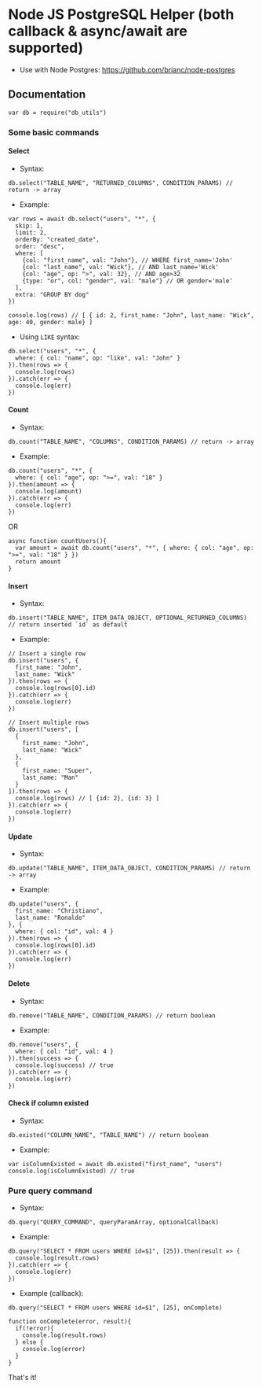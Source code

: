 # Node JS PostgreSQL Helper (both callback & async/await are supported)

- Use with Node Postgres: <https://github.com/brianc/node-postgres>

## Documentation

`var db = require("db_utils")`

### Some basic commands

#### Select

- Syntax:

```
db.select("TABLE_NAME", "RETURNED_COLUMNS", CONDITION_PARAMS) // return -> array
```

- Example:

```
var rows = await db.select("users", "*", {
  skip: 1,
  limit: 2,
  orderBy: "created_date",
  order: "desc",
  where: [
    {col: "first_name", val: "John"}, // WHERE first_name='John'
    {col: "last_name", val: "Wick"}, // AND last_name='Wick'
    {col: "age", op: ">", val: 32}, // AND age>32
    {type: "or", col: "gender", val: "male"} // OR gender='male'
  ],
  extra: "GROUP BY dog"
})

console.log(rows) // [ { id: 2, first_name: "John", last_name: "Wick", age: 40, gender: male} ]
```

- Using `LIKE` syntax:

```
db.select("users", "*", {
  where: { col: "name", op: "like", val: "John" }
}).then(rows => {
  console.log(rows)
}).catch(err => {
  console.log(err)
})
```

#### Count

- Syntax:

```
db.count("TABLE_NAME", "COLUMNS", CONDITION_PARAMS) // return -> array
```

- Example:

```
db.count("users", "*", {
  where: { col: "age", op: ">=", val: "18" }
}).then(amount => {
  console.log(amount)
}).catch(err => {
  console.log(err)
})
```

OR

```
async function countUsers(){
  var amount = await db.count("users", "*", { where: { col: "age", op: ">=", val: "18" } })
  return amount
}
```

#### Insert

- Syntax:

```
db.insert("TABLE_NAME", ITEM_DATA_OBJECT, OPTIONAL_RETURNED_COLUMNS) // return inserted `id` as default
```

- Example:

```
// Insert a single row
db.insert("users", {
  first_name: "John",
  last_name: "Wick"
}).then(rows => {
  console.log(rows[0].id)
}).catch(err => {
  console.log(err)
})

// Insert multiple rows
db.insert("users", [
  {
    first_name: "John",
    last_name: "Wick"
  },
  {
    first_name: "Super",
    last_name: "Man"
  }
]).then(rows => {
  console.log(rows) // [ {id: 2}, {id: 3} ]
}).catch(err => {
  console.log(err)
})
```

#### Update

- Syntax:

```
db.update("TABLE_NAME", ITEM_DATA_OBJECT, CONDITION_PARAMS) // return -> array
```

- Example:

```
db.update("users", {
  first_name: "Christiano",
  last_name: "Ronaldo"
}, {
  where: { col: "id", val: 4 } 
}).then(rows => {
  console.log(rows[0].id)
}).catch(err => {
  console.log(err)
})
```

#### Delete

- Syntax:

```
db.remove("TABLE_NAME", CONDITION_PARAMS) // return boolean
```

- Example:

```
db.remove("users", {
  where: { col: "id", val: 4 } 
}).then(success => {
  console.log(success) // true
}).catch(err => {
  console.log(err)
})
```

#### Check if column existed

- Syntax:

```
db.existed("COLUMN_NAME", "TABLE_NAME") // return boolean
```

- Example:

```
var isColumnExisted = await db.existed("first_name", "users")
console.log(isColumnExisted) // true
```

### Pure query command

- Syntax:

```
db.query("QUERY_COMMAND", queryParamArray, optionalCallback)
```

- Example:

```
db.query("SELECT * FROM users WHERE id=$1", [25]).then(result => {
  console.log(result.rows)
}).catch(err => {
  console.log(err)
})
```

- Example (callback):

```
db.query("SELECT * FROM users WHERE id=$1", [25], onComplete)

function onComplete(error, result){
  if(!error){
    console.log(result.rows)
  } else {
    console.log(error)
  }
}
```

That's it!
